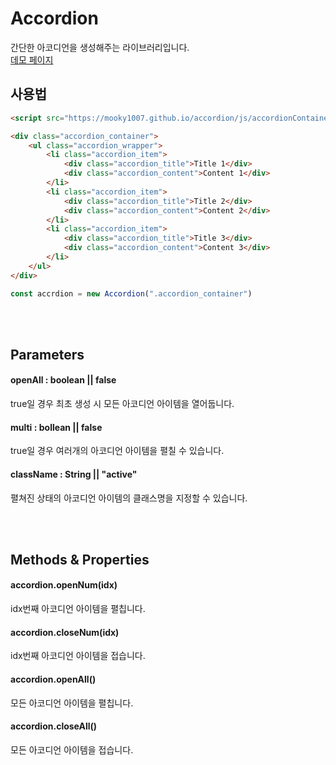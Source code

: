# Accordion
간단한 아코디언을 생성해주는 라이브러리입니다.  
[데모 페이지](https://mooky1007.github.io/accordion/)

## 사용법

```html
<script src="https://mooky1007.github.io/accordion/js/accordionContainer.js"></script>
```

```html
<div class="accordion_container">
    <ul class="accordion_wrapper">
        <li class="accordion_item">
            <div class="accordion_title">Title 1</div>
            <div class="accordion_content">Content 1</div>
        </li>
        <li class="accordion_item">
            <div class="accordion_title">Title 2</div>
            <div class="accordion_content">Content 2</div>
        </li>
        <li class="accordion_item">
            <div class="accordion_title">Title 3</div>
            <div class="accordion_content">Content 3</div>
        </li>
    </ul>
</div>
```

```js
const accrdion = new Accordion(".accordion_container")
```
<br/>
<br/>

## Parameters
#### openAll : boolean || false
true일 경우 최초 생성 시 모든 아코디언 아이템을 열어둡니다.

#### multi : bollean || false
true일 경우 여러개의 아코디언 아이템을 펼칠 수 있습니다.

#### className : String || "active"
펼쳐진 상태의 아코디언 아이템의 클래스명을 지정할 수 있습니다.

<br/>
<br/>

## Methods & Properties
#### accordion.openNum(idx)
idx번째 아코디언 아이템을 펼칩니다.

#### accordion.closeNum(idx)
idx번째 아코디언 아이템을 접습니다.

#### accordion.openAll()
모든 아코디언 아이템을 펼칩니다.

#### accordion.closeAll()
모든 아코디언 아이템을 접습니다.
